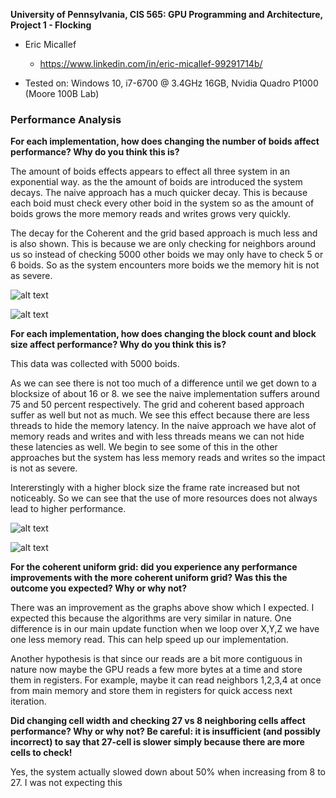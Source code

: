 **University of Pennsylvania, CIS 565: GPU Programming and Architecture,
Project 1 - Flocking**

* Eric Micallef
  * https://www.linkedin.com/in/eric-micallef-99291714b/
  
* Tested on: Windows 10, i7-6700 @ 3.4GHz 16GB, Nvidia Quadro P1000 (Moore 100B Lab)


### Performance Analysis

**For each implementation, how does changing the number of boids affect performance? Why do you think this is?**

The amount of boids effects appears to effect all three system in an exponential way. as the the amount of boids
are introduced the system decays. The naive approach has a much quicker decay. This is because each boid must check every other boid in the system so as the amount of boids grows the more memory reads and writes grows very quickly. 

The decay for the Coherent and the grid based approach is much less and is also shown. This is because we are only checking for neighbors around us so instead of checking 5000 other boids we may only have to check 5 or 6 boids. So as the system encounters more boids we the memory hit is not as severe.

![alt text](https://raw.github.com/micallef25/Project1-CUDA-Flocking/master/images/boids.png)

![alt text](https://raw.github.com/micallef25/Project1-CUDA-Flocking/master/images/boidsraw.PNG)

**For each implementation, how does changing the block count and block size affect performance? Why do you think this is?**

This data was collected with 5000 boids. 

As we can see there is not too much of a difference until we get down to a blocksize of about 16 or 8. we see the naive implementation suffers around 75 and 50 percent respectively. The grid and coherent based approach suffer as well but not as much. We see this effect because there are less threads to hide the memory latency. In the naive approach we have alot of memory reads and writes and with less threads means we can not hide these latencies as well. We begin to see some of this in the other approaches but the system has less memory reads and writes so the impact is not as severe. 

Intererstingly with a higher block size the frame rate increased but not noticeably. So we can see that the use of more resources does not always lead to higher performance.

![alt text](https://raw.github.com/micallef25/Project1-CUDA-Flocking/master/images/blocksize.png)

![alt text](https://raw.github.com/micallef25/Project1-CUDA-Flocking/master/images/blocks_raw.PNG)

**For the coherent uniform grid: did you experience any performance improvements with the more coherent uniform grid? Was this the outcome you expected? Why or why not?**

There was an improvement as the graphs above show which I expected. I expected this because the algorithms are very similar in nature. One difference is in our main update function when we loop over X,Y,Z we have one less memory read. This can help speed up our implementation. 

Another hypothesis is that since our reads are a bit more contiguous in nature now maybe the GPU reads a few more bytes at a time and store them in registers. For example, maybe it can read neighbors 1,2,3,4 at once from main memory and store them in registers for quick access next iteration. 


**Did changing cell width and checking 27 vs 8 neighboring cells affect performance? Why or why not? Be careful: it is insufficient (and possibly incorrect) to say that 27-cell is slower simply because there are more cells to check!**

Yes, the system actually slowed down about 50% when increasing from 8 to 27. I was not expecting this 

